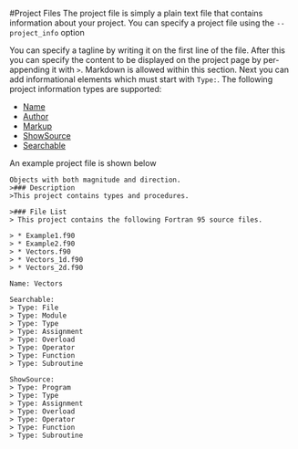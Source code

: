 #Project Files
The project file is simply a plain text file that contains information about your project. You can specify a project file using the `--project_info` option

You can specify a tagline by writing it on the first line of the file. After this you can specify the content to be displayed on the project page by per-appending it with `>`. Markdown is allowed within this section. Next you can add informational elements which must start with `Type:`. The following project information types are supported:

 * [Name](project-files/name.md)
 * [Author](project-files/author.md)
 * [Markup](project-files/markup.md)
 * [ShowSource](project-files/showsource.md)
 * [Searchable](project-files/searchable.md)

An example project file is shown below

    Objects with both magnitude and direction.
    >### Description 
    >This project contains types and procedures.
    
    >### File List
    > This project contains the following Fortran 95 source files.
    
    > * Example1.f90
    > * Example2.f90
    > * Vectors.f90
    > * Vectors_1d.f90
    > * Vectors_2d.f90
    
    Name: Vectors
    
    Searchable:
    > Type: File
    > Type: Module
    > Type: Type
    > Type: Assignment
    > Type: Overload
    > Type: Operator
    > Type: Function
    > Type: Subroutine
    
    ShowSource:
    > Type: Program
    > Type: Type
    > Type: Assignment
    > Type: Overload
    > Type: Operator
    > Type: Function
    > Type: Subroutine